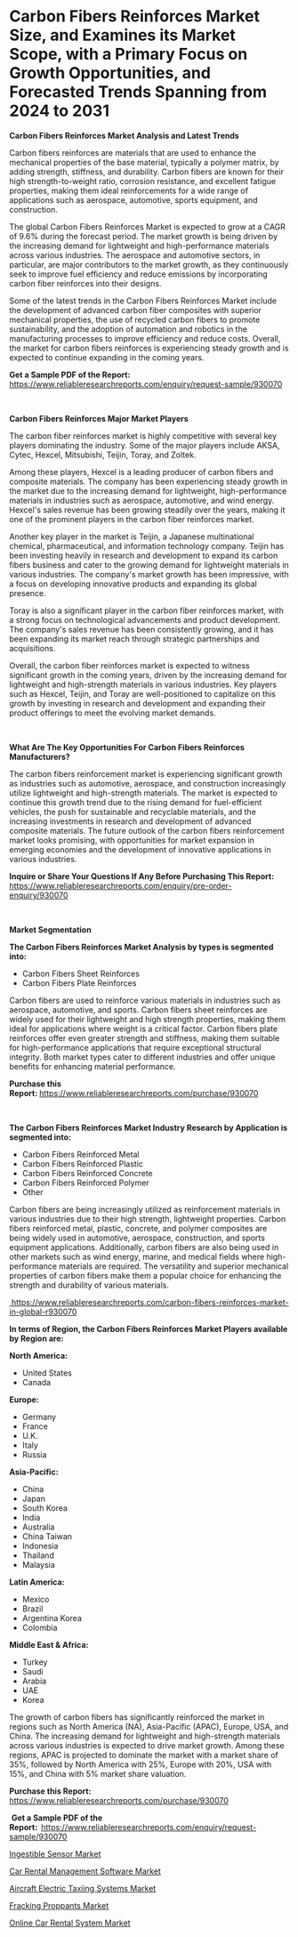 <p><h1>Carbon Fibers Reinforces Market Size, and Examines its Market Scope, with a Primary Focus on Growth Opportunities, and Forecasted Trends Spanning from 2024 to 2031</h1></p><p><strong>Carbon Fibers Reinforces Market Analysis and Latest Trends</strong></p>
<p><p>Carbon fibers reinforces are materials that are used to enhance the mechanical properties of the base material, typically a polymer matrix, by adding strength, stiffness, and durability. Carbon fibers are known for their high strength-to-weight ratio, corrosion resistance, and excellent fatigue properties, making them ideal reinforcements for a wide range of applications such as aerospace, automotive, sports equipment, and construction.</p><p>The global Carbon Fibers Reinforces Market is expected to grow at a CAGR of 9.6% during the forecast period. The market growth is being driven by the increasing demand for lightweight and high-performance materials across various industries. The aerospace and automotive sectors, in particular, are major contributors to the market growth, as they continuously seek to improve fuel efficiency and reduce emissions by incorporating carbon fiber reinforces into their designs.</p><p>Some of the latest trends in the Carbon Fibers Reinforces Market include the development of advanced carbon fiber composites with superior mechanical properties, the use of recycled carbon fibers to promote sustainability, and the adoption of automation and robotics in the manufacturing processes to improve efficiency and reduce costs. Overall, the market for carbon fibers reinforces is experiencing steady growth and is expected to continue expanding in the coming years.</p></p>
<p><strong>Get a Sample PDF of the Report:&nbsp;</strong> <a href="https://www.reliableresearchreports.com/enquiry/request-sample/930070">https://www.reliableresearchreports.com/enquiry/request-sample/930070</a></p>
<p>&nbsp;</p>
<p><strong>Carbon Fibers Reinforces Major Market Players</strong></p>
<p><p>The carbon fiber reinforces market is highly competitive with several key players dominating the industry. Some of the major players include AKSA, Cytec, Hexcel, Mitsubishi, Teijin, Toray, and Zoltek.</p><p>Among these players, Hexcel is a leading producer of carbon fibers and composite materials. The company has been experiencing steady growth in the market due to the increasing demand for lightweight, high-performance materials in industries such as aerospace, automotive, and wind energy. Hexcel's sales revenue has been growing steadily over the years, making it one of the prominent players in the carbon fiber reinforces market.</p><p>Another key player in the market is Teijin, a Japanese multinational chemical, pharmaceutical, and information technology company. Teijin has been investing heavily in research and development to expand its carbon fibers business and cater to the growing demand for lightweight materials in various industries. The company's market growth has been impressive, with a focus on developing innovative products and expanding its global presence.</p><p>Toray is also a significant player in the carbon fiber reinforces market, with a strong focus on technological advancements and product development. The company's sales revenue has been consistently growing, and it has been expanding its market reach through strategic partnerships and acquisitions.</p><p>Overall, the carbon fiber reinforces market is expected to witness significant growth in the coming years, driven by the increasing demand for lightweight and high-strength materials in various industries. Key players such as Hexcel, Teijin, and Toray are well-positioned to capitalize on this growth by investing in research and development and expanding their product offerings to meet the evolving market demands.</p></p>
<p>&nbsp;</p>
<p><strong>What Are The Key Opportunities For Carbon Fibers Reinforces Manufacturers?</strong></p>
<p><p>The carbon fibers reinforcement market is experiencing significant growth as industries such as automotive, aerospace, and construction increasingly utilize lightweight and high-strength materials. The market is expected to continue this growth trend due to the rising demand for fuel-efficient vehicles, the push for sustainable and recyclable materials, and the increasing investments in research and development of advanced composite materials. The future outlook of the carbon fibers reinforcement market looks promising, with opportunities for market expansion in emerging economies and the development of innovative applications in various industries.</p></p>
<p><strong>Inquire or Share Your Questions If Any Before Purchasing This Report:</strong> <a href="https://www.reliableresearchreports.com/enquiry/pre-order-enquiry/930070">https://www.reliableresearchreports.com/enquiry/pre-order-enquiry/930070</a></p>
<p>&nbsp;</p>
<p><strong>Market Segmentation</strong></p>
<p><strong>The Carbon Fibers Reinforces Market Analysis by types is segmented into:</strong></p>
<p><ul><li>Carbon Fibers Sheet Reinforces</li><li>Carbon Fibers Plate Reinforces</li></ul></p>
<p><p>Carbon fibers are used to reinforce various materials in industries such as aerospace, automotive, and sports. Carbon fibers sheet reinforces are widely used for their lightweight and high strength properties, making them ideal for applications where weight is a critical factor. Carbon fibers plate reinforces offer even greater strength and stiffness, making them suitable for high-performance applications that require exceptional structural integrity. Both market types cater to different industries and offer unique benefits for enhancing material performance.</p></p>
<p><strong>Purchase this Report:&nbsp;</strong><a href="https://www.reliableresearchreports.com/purchase/930070">https://www.reliableresearchreports.com/purchase/930070</a></p>
<p>&nbsp;</p>
<p><strong>The Carbon Fibers Reinforces Market Industry Research by Application is segmented into:</strong></p>
<p><ul><li>Carbon Fibers Reinforced Metal</li><li>Carbon Fibers Reinforced Plastic</li><li>Carbon Fibers Reinforced Concrete</li><li>Carbon Fibers Reinforced Polymer</li><li>Other</li></ul></p>
<p><p>Carbon fibers are being increasingly utilized as reinforcement materials in various industries due to their high strength, lightweight properties. Carbon fibers reinforced metal, plastic, concrete, and polymer composites are being widely used in automotive, aerospace, construction, and sports equipment applications. Additionally, carbon fibers are also being used in other markets such as wind energy, marine, and medical fields where high-performance materials are required. The versatility and superior mechanical properties of carbon fibers make them a popular choice for enhancing the strength and durability of various materials.</p></p>
<p><a href="https://www.reliableresearchreports.com/carbon-fibers-reinforces-market-in-global-r930070">&nbsp;https://www.reliableresearchreports.com/carbon-fibers-reinforces-market-in-global-r930070</a></p>
<p><strong>In terms of Region, the Carbon Fibers Reinforces Market Players available by Region are:</strong></p>
<p>
    <p> <strong> North America: </strong>
        <ul>
            <li>United States</li>
            <li>Canada</li>
        </ul>
        </p> 
    <p> <strong> Europe: </strong>
        <ul>
            <li>Germany</li>
            <li>France</li>
            <li>U.K.</li>
            <li>Italy</li>
            <li>Russia</li>
        </ul>
        </p> 
    <p> <strong> Asia-Pacific: </strong>
        <ul>
            <li>China</li>
            <li>Japan</li>
            <li>South Korea</li>
            <li>India</li>
            <li>Australia</li>
            <li>China Taiwan</li>
            <li>Indonesia</li>
            <li>Thailand</li>
            <li>Malaysia</li>
        </ul>
        </p> 
    <p> <strong> Latin America: </strong>
        <ul>
            <li>Mexico</li>
            <li>Brazil</li>
            <li>Argentina Korea</li>
            <li>Colombia</li>
        </ul>
        </p> 
    <p> <strong> Middle East & Africa: </strong>
        <ul>
            <li>Turkey</li>
            <li>Saudi</li>
            <li>Arabia</li>
            <li>UAE</li>
            <li>Korea</li>
        </ul>
    </p>
    </p>
<p><p>The growth of carbon fibers has significantly reinforced the market in regions such as North America (NA), Asia-Pacific (APAC), Europe, USA, and China. The increasing demand for lightweight and high-strength materials across various industries is expected to drive market growth. Among these regions, APAC is projected to dominate the market with a market share of 35%, followed by North America with 25%, Europe with 20%, USA with 15%, and China with 5% market share valuation.</p></p>
<p><strong>Purchase this Report: </strong><a href="https://www.reliableresearchreports.com/purchase/930070">https://www.reliableresearchreports.com/purchase/930070</a></p>
<p>&nbsp;<strong>Get a Sample PDF of the Report:&nbsp;&nbsp;</strong><a href="https://www.reliableresearchreports.com/enquiry/request-sample/930070">https://www.reliableresearchreports.com/enquiry/request-sample/930070</a></p>
<p><strong></strong></p>
<p><p><a href="https://issuu.com/reportprime-2/docs/ingestible-sensor-market-size-2030._da1a376210fadf">Ingestible Sensor Market</a></p><p><a href="https://medium.com/@kaylagreenj1521/car-rental-management-software-market-global-market-insights-and-sales-trends-2024-to-2031-089283cb32f4">Car Rental Management Software Market</a></p><p><a href="https://github.com/wwwkeltoum/Market-Research-Report-List-4/blob/main/aircraft-electric-taxiing-systems-market.md">Aircraft Electric Taxiing Systems Market</a></p><p><a href="https://issuu.com/reportprime-2/docs/fracking-proppants-market-size-2030_01b2f20a4af45f">Fracking Proppants Market</a></p><p><a href="https://medium.com/@kaylagreenj1521/online-car-rental-system-industry-insights-report-analyzing-online-car-rental-system-market-5720913dc572">Online Car Rental System Market</a></p></p>